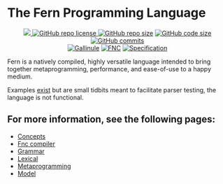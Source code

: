 # The Fern Programming Language

<p align = "center">
  <a href="https://github.com/cetio/fnc/actions/workflows/d.yml"> <img src="https://github.com/cetio/fnc/actions/workflows/d.yml/badge.svg"> </a>
  <a href="https://raw.githubusercontent.com/cetio/fnc/main/LICENSE.txt"> <img src="https://img.shields.io/github/license/cetio/fnc.svg" alt="GitHub repo license"/> </a>
  <a href="https://github.com/cetio/fnc"><img src="https://img.shields.io/github/repo-size/cetio/fnc.svg" alt="GitHub repo size"/></a>
  <a href="https://github.com/cetio/fnc"><img src="https://img.shields.io/github/languages/code-size/cetio/fnc.svg" alt="GitHub code size"/></a>
  <a href="https://github.com/cetio/fnc"><img src="https://img.shields.io/github/commit-activity/t/cetio/fnc.svg" alt="GitHub commits"/></a>
  <br>
  <a href="https://github.com/fern-pl/gallinule"><img src="https://img.shields.io/badge/Gallinule-2ea45f?style=for-the-badge&logo=github" alt="Gallinule"/></a>
  <a href="https://github.com/fern-pl/fnc"><img src="https://img.shields.io/badge/FNC-orange?style=for-the-badge&logo=github" alt="FNC"/></a>
  <a href="[https://github.com/fern-pl/specification](https://fern-pl.github.io/specification/)"><img src="https://img.shields.io/badge/Specification-gray?style=for-the-badge&logo=github" alt="Specification"/></a>
</p>

Fern is a natively compiled, highly versatile language intended to bring together metaprogramming, performance, and ease-of-use to a happy medium.

Examples [exist](https://github.com/fern-pl/fnc/tree/main/examples) but are small tidbits meant to facilitate parser testing, the language is not functional.

## For more information, see the following pages:

- [Concepts](concepts.md)
- [Fnc compiler](fnc.md)
- [Grammar](grammar.md)
- [Lexical](lexical.md)
- [Metaprogramming](metaprogramming.md)
- [Model](model.md)

